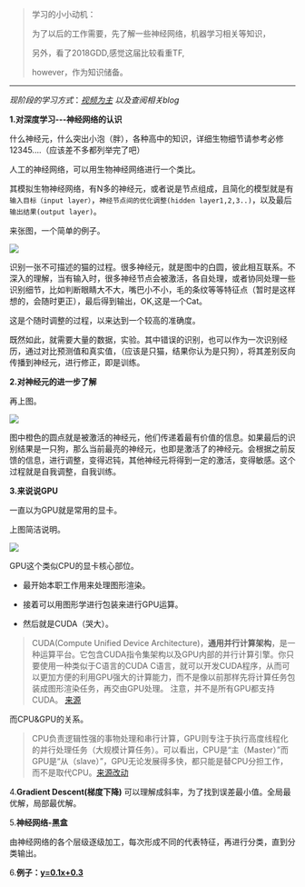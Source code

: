 > 学习的小小动机：
> 
> 为了以后的工作需要，先了解一些神经网络，机器学习相关等知识，
> 
> 另外，看了2018GDD,感觉这届比较看重TF,
> 
> however，作为知识储备。

----------

*现阶段的学习方式*：[*视频为主*](https://morvanzhou.github.io/tutorials/machine-learning/tensorflow/1-1-B-NN/)
*以及查阅相关blog*

**1.对深度学习---神经网络的认识**

什么神经元，什么突出小泡（胖），各种高中的知识，详细生物细节请参考必修12345....（应该差不多都列举完了吧）

人工的神经网络，可以用生物神经网络进行一个类比。

其模拟生物神经网络，有N多的神经元，或者说是节点组成，且简化的模型就是有`输入目标（input layer）`，`神经节点间的优化调整(hidden layer1,2,3..)`，以及最后`输出结果(output layer)`。

来张图，一个简单的例子。

![](https://i.imgur.com/oZ3XJXZ.png)

识别一张不可描述的猫的过程。很多神经元，就是图中的白圆，彼此相互联系。不深入的理解，当有输入时，很多神经节点会被激活，各自处理，或者协同处理一些识别细节，比如判断眼睛大不大，嘴巴小不小，毛的条纹等等特征点（暂时是这样想的，会随时更正），最后得到输出，OK,这是一个Cat。

这是个随时调整的过程，以来达到一个较高的准确度。

既然如此，就需要大量的数据，实验。其中错误的识别，也可以作为一次识别经历，通过对比预测值和真实值，（应该是只猫，结果你认为是只狗），将其差别反向传播到神经元，进行修正，即是训练。

**2.对神经元的进一步了解**

再上图。

![](https://i.imgur.com/uiktJEo.jpg)

图中橙色的圆点就是被激活的神经元，他们传递着最有价值的信息。如果最后的识别结果是一只狗，那么当前最亮的神经元，也即是激活了的神经元。会根据之前反馈的信息，进行调整，变得迟钝，其他神经元将得到一定的激活，变得敏感。这个过程就是自我调整，自我训练。

**3.来说说GPU**

一直以为GPU就是常用的显卡。

上图简洁说明。

![](https://i.imgur.com/oCME5jM.png)

GPU这个类似CPU的显卡核心部位。



- 最开始本职工作用来处理图形渲染。



- 接着可以用图形学进行包装来进行GPU运算。



- 然后就是CUDA（哭大）。
> CUDA(Compute Unified Device Architecture)，**通用并行计算架构**，是一种运算平台。它包含CUDA指令集架构以及GPU内部的并行计算引擎。你只要使用一种类似于C语言的CUDA C语言，就可以开发CUDA程序，从而可以更加方便的利用GPU强大的计算能力，而不是像以前那样先将计算任务包装成图形渲染任务，再交由GPU处理。
> 注意，并不是所有GPU都支持CUDA。
> [来源](https://blog.csdn.net/wu_nan_nan/article/details/45603299) 


而CPU&GPU的关系。

> CPU负责逻辑性强的事物处理和串行计算，GPU则专注于执行高度线程化的并行处理任务（大规模计算任务）。可以看出，CPU是“主（Master）”而GPU是“从（slave）”，GPU无论发展得多快，都只能是替CPU分担工作，而不是取代CPU。[来源改动](https://blog.csdn.net/wu_nan_nan/article/details/45603299) 


4.**Gradient Descent(梯度下降)**
可以理解成斜率，为了找到误差最小值。全局最优解，局部最优解。

5.**神经网络-黑盒**

由神经网络的各个层级逐级加工，每次形成不同的代表特征，再进行分类，直到分类输出。

6.**例子：[y=0.1x+0.3](https://github.com/FarFromBeing/DailyGained/blob/master/20180928-TensorFlow/%E5%88%9D%E8%AF%86%E7%A5%9E%E7%BB%8F%E7%BD%91%E7%BB%9C/y%3D0.1x%2B0.3.py)**
